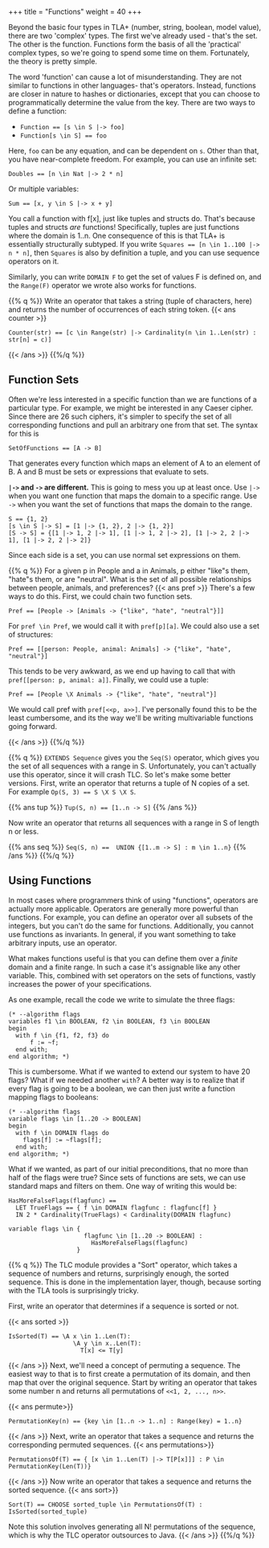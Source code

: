 +++
title = "Functions"
weight = 40
+++

Beyond the basic four types in TLA+ (number, string, boolean, model value), there are two 'complex' types. The first we've already used - that's the set. The other is the function. Functions form the basis of all the 'practical' complex types, so we're going to spend some time on them. Fortunately, the theory is pretty simple.

The word 'function' can cause a lot of misunderstanding. They are not similar to functions in other languages- that's operators. Instead, functions are closer in nature to hashes or dictionaries, except that you can choose to programmatically determine the value from the key. There are two ways to define a function:

* `Function == [s \in S |-> foo]`
* `Function[s \in S] == foo`

Here, `foo` can be any equation, and can be dependent on `s`. Other than that, you have near-complete freedom. For example, you can use an infinite set:

`Doubles == [n \in Nat |-> 2 * n]`

Or multiple variables:

`Sum == [x, y \in S |-> x + y]`

You call a function with f[x], just like tuples and structs do. That's because tuples and structs _are_ functions! Specifically, tuples are just functions where the domain is 1..n. One consequence of this is that TLA+ is essentially structurally subtyped. If you write `Squares == [n \in 1..100 |-> n * n]`, then `Squares` is also by definition a tuple, and you can use sequence operators on it.

Similarly, you can write `DOMAIN F` to get the set of values F is defined on, and the `Range(F)` operator we wrote also works for functions.

{{% q %}}
Write an operator that takes a string (tuple of characters, here) and returns the number of occurrences of each string token.
{{< ans counter >}}
```tla
Counter(str) == [c \in Range(str) |-> Cardinality(n \in 1..Len(str) : str[n] = c)]
```
{{< /ans >}}
{{%/q %}}

## Function Sets

Often we're less interested in a specific function than we are functions of a particular type. For example, we might be interested in any Caeser cipher. Since there are 26 such ciphers, it's simpler to specify the set of all corresponding functions and pull an arbitrary one from that set. The syntax for this is

`SetOfFunctions == [A -> B]`

That generates every function which maps an element of A to an element of B. A and B must be sets or expressions that evaluate to sets.

**`|->` and `->` are different.** This is going to mess you up at least once. Use `|->` when you want one function that maps the domain to a specific range. Use `->` when you want the set of functions that maps the domain to the range. 

```
S == {1, 2}
[s \in S |-> S] = [1 |-> {1, 2}, 2 |-> {1, 2}]
[S -> S] = {[1 |-> 1, 2 |-> 1], [1 |-> 1, 2 |-> 2], [1 |-> 2, 2 |-> 1], [1 |-> 2, 2 |-> 2]} 
```

Since each side is a set, you can use normal set expressions on them.

{{% q %}}
For a given p in People and a in Animals, p either "like"s them, "hate"s them, or are "neutral". What is the set of all possible relationships between people, animals, and preferences?
{{< ans pref >}}
There's a few ways to do this. First, we could chain two function sets.

```tla
Pref == [People -> [Animals -> {"like", "hate", "neutral"}]]
```

For `pref \in Pref`, we would call it with `pref[p][a]`. We could also use a set of structures:

```tla
Pref == [[person: People, animal: Animals] -> {"like", "hate", "neutral"}]
```

This tends to be very awkward, as we end up having to call that with `pref[[person: p, animal: a]]`. Finally, we could use a tuple:

```tla
Pref == [People \X Animals -> {"like", "hate", "neutral"}]
```

We would call pref with `pref[<<p, a>>]`. I've personally found this to be the least cumbersome, and its the way we'll be writing multivariable functions going forward.

{{< /ans >}}
{{%/q %}}

{{% q %}}
`EXTENDS Sequence` gives you the `Seq(S)` operator, which gives you the set of all sequences with a range in S. Unfortunately, you can't actually use this operator, since it will crash TLC. So let's make some better versions. First, write an operator that returns a tuple of N copies of a set. For example `Op(S, 3) == S \X S \X S`.

{{% ans tup %}}
`Tup(S, n) == [1..n -> S]`
{{% /ans %}}

Now write an operator that returns all sequences with a range in S of length n or less.

{{% ans seq %}}
`Seq(S, n) ==  UNION {[1..m -> S] : m \in 1..n}`
{{% /ans %}}
{{%/q %}}

## Using Functions

In most cases where programmers think of using "functions", operators are actually more applicable. Operators are generally more powerful than functions. For example, you can define an operator over all subsets of the integers, but you can't do the same for functions. Additionally, you cannot use functions as invariants. In general, if you want something to take arbitrary inputs, use an operator.

What makes functions useful is that you can define them over a _finite_ domain and a finite range. In such a case it's assignable like any other variable. This, combined with set operators on the sets of functions, vastly increases the power of your specifications.

As one example, recall the code we write to simulate the three flags:

```tla
(* --algorithm flags
variables f1 \in BOOLEAN, f2 \in BOOLEAN, f3 \in BOOLEAN
begin
  with f \in {f1, f2, f3} do
      f := ~f;
  end with;
end algorithm; *)
```

This is cumbersome. What if we wanted to extend our system to have 20 flags? What if we needed another `with`? A better way is to realize that if every flag is going to be a boolean, we can then just write a function mapping flags to booleans:

```tla
(* --algorithm flags
variable flags \in [1..20 -> BOOLEAN]
begin
  with f \in DOMAIN flags do
    flags[f] := ~flags[f];
  end with;
end algorithm; *)
```

What if we wanted, as part of our initial preconditions, that no more than half of the flags were true? Since sets of functions are sets, we can use standard maps and filters on them. One way of writing this would be:

```tla
HasMoreFalseFlags(flagfunc) == 
  LET TrueFlags == { f \in DOMAIN flagfunc : flagfunc[f] }
  IN 2 * Cardinality(TrueFlags) < Cardinality(DOMAIN flagfunc)

variable flags \in { 
                     flagfunc \in [1..20 -> BOOLEAN] : 
                       HasMoreFalseFlags(flagfunc)
                   }
```

{{% q %}}
The TLC module provides a "Sort" operator, which takes a sequence of numbers and returns, surprisingly enough, the sorted sequence. This is done in the implementation layer, though, because sorting with the TLA tools is surprisingly tricky.

First, write an operator that determines if a sequence is sorted or not.


{{< ans sorted >}}
```tla
IsSorted(T) == \A x \in 1..Len(T):
                  \A y \in x..Len(T):
                    T[x] <= T[y]
```
{{< /ans >}}
Next, we'll need a concept of permuting a sequence. The easiest way to that is to first create a permutation of its domain, and then map that over the original sequence. Start by writing an operator that takes some number n and returns all permutations of `<<1, 2, ..., n>>`. 

{{< ans permute>}}
```tla
PermutationKey(n) == {key \in [1..n -> 1..n] : Range(key) = 1..n}
```
{{< /ans >}}
Next, write an operator that takes a sequence and returns the corresponding permuted sequences.
{{< ans permutations>}}
```tla
PermutationsOf(T) == { [x \in 1..Len(T) |-> T[P[x]]] : P \in PermutationKey(Len(T))}
```
{{< /ans >}}
Now write an operator that takes a sequence and returns the sorted sequence.
{{< ans sort>}}
```tla
Sort(T) == CHOOSE sorted_tuple \in PermutationsOf(T) : IsSorted(sorted_tuple)
```
Note this solution involves generating all N! permutations of the sequence, which is why the TLC operator outsources to Java.
{{< /ans >}}
{{%/q %}}
